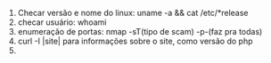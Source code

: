 1. Checar versão e nome do linux: uname -a && cat /etc/*release
2. checar usuário: whoami
3. enumeração de portas: nmap -sT(tipo de scam) -p-(faz pra todas)
4. curl -I |site| para informações sobre o site, como versão do php
5. 